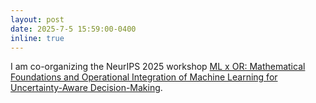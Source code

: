```yaml
---
layout: post
date: 2025-7-5 15:59:00-0400
inline: true
---
```


I am co-organizing the NeurIPS 2025 workshop [ML x OR: Mathematical Foundations and Operational Integration of Machine Learning for Uncertainty-Aware Decision-Making](https://mlxor-workshop.github.io/).
